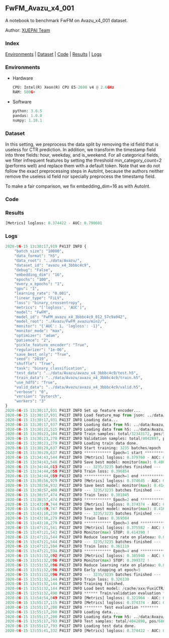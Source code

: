## FwFM_Avazu_x4_001

A notebook to benchmark FwFM on Avazu_x4_001 dataset.

Author: [XUEPAI Team](https://github.com/xue-pai)


### Index
[Environments](#Environments) | [Dataset](#Dataset) | [Code](#Code) | [Results](#Results) | [Logs](#Logs)

### Environments
+ Hardware

  ```python
  CPU: Intel(R) Xeon(R) CPU E5-2690 v4 @ 2.6GHz
  RAM: 500G+
  ```
+ Software

  ```python
  python: 3.6.5
  pandas: 1.0.0
  numpy: 1.18.1
  ```

### Dataset
In this setting, we preprocess the data split by removing the id field that is useless for CTR prediction. In addition, we transform the timestamp field into three fields: hour, weekday, and is_weekend. For all categorical fields, we filter infrequent features by setting the threshold min_category_count=2 (performs well) and replace them with a default <OOV> token. Note that we do not follow the exact preprocessing steps in AutoInt, because the authors neither remove the useless id field nor specially preprocess the timestamp field.

To make a fair comparison, we fix embedding_dim=16 as with AutoInt.


### Code




### Results
```python
[Metrics] logloss: 0.374422 - AUC: 0.790681
```


### Logs
```python
2020-06-15 13:30:17,919 P4137 INFO {
    "batch_size": "10000",
    "data_format": "h5",
    "data_root": "../data/Avazu/",
    "dataset_id": "avazu_x4_3bbbc4c9",
    "debug": "False",
    "embedding_dim": "16",
    "epochs": "100",
    "every_x_epochs": "1",
    "gpu": "1",
    "learning_rate": "0.001",
    "linear_type": "FiLV",
    "loss": "binary_crossentropy",
    "metrics": "['logloss', 'AUC']",
    "model": "FwFM",
    "model_id": "FwFM_avazu_x4_3bbbc4c9_012_57c9a942",
    "model_root": "./Avazu/FwFM_avazu/min2/",
    "monitor": "{'AUC': 1, 'logloss': -1}",
    "monitor_mode": "max",
    "optimizer": "adam",
    "patience": "2",
    "pickle_feature_encoder": "True",
    "regularizer": "1e-06",
    "save_best_only": "True",
    "seed": "2019",
    "shuffle": "True",
    "task": "binary_classification",
    "test_data": "../data/Avazu/avazu_x4_3bbbc4c9/test.h5",
    "train_data": "../data/Avazu/avazu_x4_3bbbc4c9/train.h5",
    "use_hdf5": "True",
    "valid_data": "../data/Avazu/avazu_x4_3bbbc4c9/valid.h5",
    "verbose": "0",
    "version": "pytorch",
    "workers": "3"
}
2020-06-15 13:30:17,931 P4137 INFO Set up feature encoder...
2020-06-15 13:30:17,931 P4137 INFO Load feature_map from json: ../data/Avazu/avazu_x4_3bbbc4c9/feature_map.json
2020-06-15 13:30:17,931 P4137 INFO Loading data...
2020-06-15 13:30:17,937 P4137 INFO Loading data from h5: ../data/Avazu/avazu_x4_3bbbc4c9/train.h5
2020-06-15 13:30:21,515 P4137 INFO Loading data from h5: ../data/Avazu/avazu_x4_3bbbc4c9/valid.h5
2020-06-15 13:30:23,104 P4137 INFO Train samples: total/32343172, pos/5492052, neg/26851120, ratio/16.98%
2020-06-15 13:30:23,278 P4137 INFO Validation samples: total/4042897, pos/686507, neg/3356390, ratio/16.98%
2020-06-15 13:30:23,279 P4137 INFO Loading train data done.
2020-06-15 13:30:29,637 P4137 INFO Start training: 3235 batches/epoch
2020-06-15 13:30:29,637 P4137 INFO ************ Epoch=1 start ************
2020-06-15 13:34:43,544 P4137 INFO [Metrics] logloss: 0.379760 - AUC: 0.780668
2020-06-15 13:34:43,546 P4137 INFO Save best model: monitor(max): 0.400908
2020-06-15 13:34:44,013 P4137 INFO --- 3235/3235 batches finished ---
2020-06-15 13:34:44,058 P4137 INFO Train loss: 0.396854
2020-06-15 13:34:44,059 P4137 INFO ************ Epoch=1 end ************
2020-06-15 13:38:56,929 P4137 INFO [Metrics] logloss: 0.374645 - AUC: 0.789315
2020-06-15 13:38:56,932 P4137 INFO Save best model: monitor(max): 0.414671
2020-06-15 13:38:57,408 P4137 INFO --- 3235/3235 batches finished ---
2020-06-15 13:38:57,474 P4137 INFO Train loss: 0.381845
2020-06-15 13:38:57,474 P4137 INFO ************ Epoch=2 end ************
2020-06-15 13:43:09,744 P4137 INFO [Metrics] logloss: 0.374374 - AUC: 0.790695
2020-06-15 13:43:09,747 P4137 INFO Save best model: monitor(max): 0.416321
2020-06-15 13:43:10,230 P4137 INFO --- 3235/3235 batches finished ---
2020-06-15 13:43:10,279 P4137 INFO Train loss: 0.369504
2020-06-15 13:43:10,279 P4137 INFO ************ Epoch=3 end ************
2020-06-15 13:47:21,541 P4137 INFO [Metrics] logloss: 0.375582 - AUC: 0.789973
2020-06-15 13:47:21,543 P4137 INFO Monitor(max) STOP: 0.414390 !
2020-06-15 13:47:21,544 P4137 INFO Reduce learning rate on plateau: 0.000100
2020-06-15 13:47:21,544 P4137 INFO --- 3235/3235 batches finished ---
2020-06-15 13:47:21,594 P4137 INFO Train loss: 0.361119
2020-06-15 13:47:21,594 P4137 INFO ************ Epoch=4 end ************
2020-06-15 13:51:32,092 P4137 INFO [Metrics] logloss: 0.385940 - AUC: 0.785312
2020-06-15 13:51:32,096 P4137 INFO Monitor(max) STOP: 0.399372 !
2020-06-15 13:51:32,096 P4137 INFO Reduce learning rate on plateau: 0.000010
2020-06-15 13:51:32,096 P4137 INFO Early stopping at epoch=5
2020-06-15 13:51:32,096 P4137 INFO --- 3235/3235 batches finished ---
2020-06-15 13:51:32,144 P4137 INFO Train loss: 0.326130
2020-06-15 13:51:32,144 P4137 INFO Training finished.
2020-06-15 13:51:32,144 P4137 INFO Load best model: /cache/xxx/FuxiCTR/benchmarks/Avazu/FwFM_avazu/min2/avazu_x4_3bbbc4c9/FwFM_avazu_x4_3bbbc4c9_012_57c9a942_model.ckpt
2020-06-15 13:51:32,490 P4137 INFO ****** Train/validation evaluation ******
2020-06-15 13:54:54,049 P4137 INFO [Metrics] logloss: 0.321964 - AUC: 0.863177
2020-06-15 13:55:17,115 P4137 INFO [Metrics] logloss: 0.374374 - AUC: 0.790695
2020-06-15 13:55:17,200 P4137 INFO ******** Test evaluation ********
2020-06-15 13:55:17,200 P4137 INFO Loading data...
2020-06-15 13:55:17,200 P4137 INFO Loading data from h5: ../data/Avazu/avazu_x4_3bbbc4c9/test.h5
2020-06-15 13:55:17,793 P4137 INFO Test samples: total/4042898, pos/686507, neg/3356391, ratio/16.98%
2020-06-15 13:55:17,793 P4137 INFO Loading test data done.
2020-06-15 13:55:41,332 P4137 INFO [Metrics] logloss: 0.374422 - AUC: 0.790681

```
